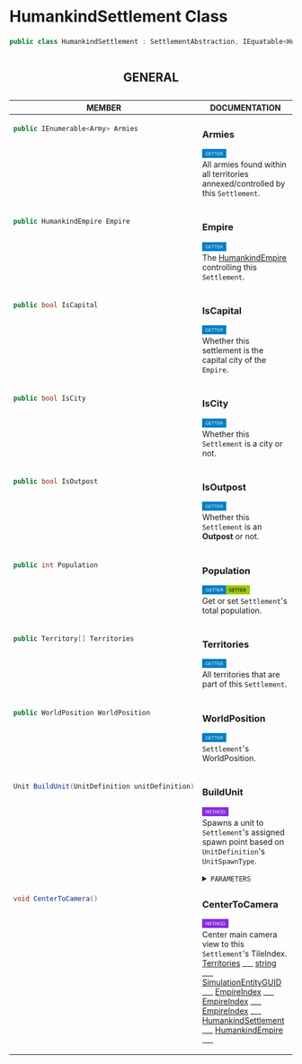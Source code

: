# **HumankindSettlement Class**

```csharp
public class HumankindSettlement : SettlementAbstraction, IEquatable<HumankindSettlement>
```

<table width="100%"><caption>

## GENERAL  
</caption><thead><tr><th>MEMBER</th><th>DOCUMENTATION</th></tr></thead>
<tbody>
<tr><td align="left" valign="top">

```csharp
public IEnumerable<Army> Armies
```
</td><td align="left" valign="top">

### Armies
<img src="./resources/getter.svg" alt="Getter" height="16px"/><br/>
All armies found within all territories annexed/controlled by this `Settlement`.</td></tr>
<tr><td align="left" valign="top">

```csharp
public HumankindEmpire Empire
```
</td><td align="left" valign="top">

### Empire
<img src="./resources/getter.svg" alt="Getter" height="16px"/><br/>
The [HumankindEmpire](HumankindEmpire.md 'Modding.Humankind.DevTools.HumankindEmpire') controlling this `Settlement`.</td></tr>
<tr><td align="left" valign="top">

```csharp
public bool IsCapital
```
</td><td align="left" valign="top">

### IsCapital
<img src="./resources/getter.svg" alt="Getter" height="16px"/><br/>
Whether this settlement is the capital city of the `Empire`.</td></tr>
<tr><td align="left" valign="top">

```csharp
public bool IsCity
```
</td><td align="left" valign="top">

### IsCity
<img src="./resources/getter.svg" alt="Getter" height="16px"/><br/>
Whether this `Settlement` is a city or not.</td></tr>
<tr><td align="left" valign="top">

```csharp
public bool IsOutpost
```
</td><td align="left" valign="top">

### IsOutpost
<img src="./resources/getter.svg" alt="Getter" height="16px"/><br/>
Whether this `Settlement` is an **Outpost** or not.</td></tr>
<tr><td align="left" valign="top">

```csharp
public int Population
```
</td><td align="left" valign="top">

### Population
<img src="./resources/getter-setter.svg" alt="Getter/Setter" height="16px"/><br/>
Get or set `Settlement`'s total population.</td></tr>
<tr><td align="left" valign="top">

```csharp
public Territory[] Territories
```
</td><td align="left" valign="top">

### Territories
<img src="./resources/getter.svg" alt="Getter" height="16px"/><br/>
All territories that are part of this `Settlement`.</td></tr>
<tr><td align="left" valign="top">

```csharp
public WorldPosition WorldPosition
```
</td><td align="left" valign="top">

### WorldPosition
<img src="./resources/getter.svg" alt="Getter" height="16px"/><br/>
`Settlement`'s WorldPosition.</td></tr>
<tr><td align="left" valign="top">

```csharp
Unit BuildUnit(UnitDefinition unitDefinition)
```
</td><td align="left" valign="top">

### BuildUnit
<img src="./resources/method.svg" alt="Method" height="16px"/><br/>
Spawns a unit to `Settlement`'s assigned spawn point based on `UnitDefinition`'s `UnitSpawnType`.<details><summary><code>PARAMETERS</code></summary><ul><li>
<kbd>unitDefinition</kbd> → The `UnitDefinition` to spawn a `Unit` from.</li>
</ul></details></td></tr>
<tr><td align="left" valign="top">

```csharp
void CenterToCamera()
```
</td><td align="left" valign="top">

### CenterToCamera
<img src="./resources/method.svg" alt="Method" height="16px"/><br/>
Center main camera view to this `Settlement`'s TileIndex.   [Territories](HumankindSettlement.md#Territories 'Modding.Humankind.DevTools.HumankindSettlement.Territories') ___ [string](https://docs.microsoft.com/en-us/dotnet/csharp/language-reference/keywords/string 'https://docs.microsoft.com/en-us/dotnet/csharp/language-reference/keywords/string') ___ [SimulationEntityGUID](https://docs.microsoft.com/en-us/dotnet/csharp/language-reference/keywords/SimulationEntityGUID 'https://docs.microsoft.com/en-us/dotnet/csharp/language-reference/keywords/SimulationEntityGUID') ___ [EmpireIndex](#Modding.Humankind.DevTools.HumankindSettlement.EmpireIndex 'Modding.Humankind.DevTools.HumankindSettlement.EmpireIndex') ___ [EmpireIndex](#Modding.Humankind.DevTools.HumankindSettlement.EmpireIndex 'Modding.Humankind.DevTools.HumankindSettlement.EmpireIndex') ___ [EmpireIndex](HumankindEmpire.md#EmpireIndex 'Modding.Humankind.DevTools.HumankindEmpire.EmpireIndex') ___ [HumankindSettlement](HumankindSettlement.md 'Modding.Humankind.DevTools.HumankindSettlement') ___ [HumankindEmpire](HumankindEmpire.md 'Modding.Humankind.DevTools.HumankindEmpire') ___</td></tr>
</tbody></table>
